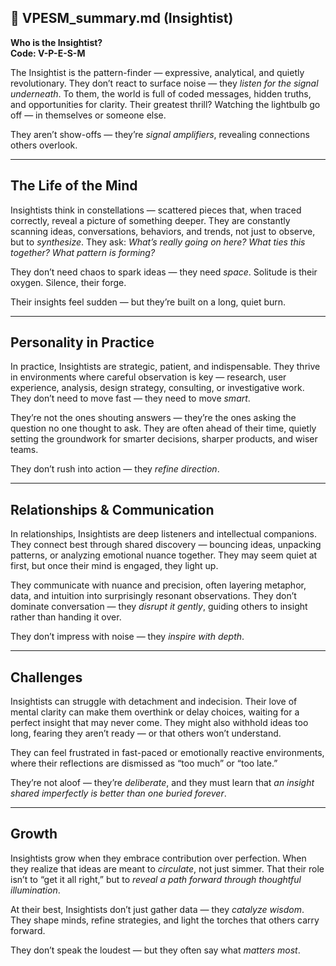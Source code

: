 ## 📄 VPESM_summary.md (Insightist)

**Who is the Insightist?**  
**Code: V-P-E-S-M**

The Insightist is the pattern-finder — expressive, analytical, and quietly revolutionary. They don’t react to surface noise — they *listen for the signal underneath*. To them, the world is full of coded messages, hidden truths, and opportunities for clarity. Their greatest thrill? Watching the lightbulb go off — in themselves or someone else.

They aren’t show-offs — they’re *signal amplifiers*, revealing connections others overlook.

---

## The Life of the Mind

Insightists think in constellations — scattered pieces that, when traced correctly, reveal a picture of something deeper. They are constantly scanning ideas, conversations, behaviors, and trends, not just to observe, but to *synthesize*. They ask: *What’s really going on here? What ties this together? What pattern is forming?*

They don’t need chaos to spark ideas — they need *space*. Solitude is their oxygen. Silence, their forge.

Their insights feel sudden — but they’re built on a long, quiet burn.

---

## Personality in Practice

In practice, Insightists are strategic, patient, and indispensable. They thrive in environments where careful observation is key — research, user experience, analysis, design strategy, consulting, or investigative work. They don’t need to move fast — they need to move *smart*.

They’re not the ones shouting answers — they’re the ones asking the question no one thought to ask. They are often ahead of their time, quietly setting the groundwork for smarter decisions, sharper products, and wiser teams.

They don’t rush into action — they *refine direction*.

---

## Relationships & Communication

In relationships, Insightists are deep listeners and intellectual companions. They connect best through shared discovery — bouncing ideas, unpacking patterns, or analyzing emotional nuance together. They may seem quiet at first, but once their mind is engaged, they light up.

They communicate with nuance and precision, often layering metaphor, data, and intuition into surprisingly resonant observations. They don’t dominate conversation — they *disrupt it gently*, guiding others to insight rather than handing it over.

They don’t impress with noise — they *inspire with depth*.

---

## Challenges

Insightists can struggle with detachment and indecision. Their love of mental clarity can make them overthink or delay choices, waiting for a perfect insight that may never come. They might also withhold ideas too long, fearing they aren’t ready — or that others won’t understand.

They can feel frustrated in fast-paced or emotionally reactive environments, where their reflections are dismissed as “too much” or “too late.”

They’re not aloof — they’re *deliberate*, and they must learn that *an insight shared imperfectly is better than one buried forever*.

---

## Growth

Insightists grow when they embrace contribution over perfection. When they realize that ideas are meant to *circulate*, not just simmer. That their role isn’t to “get it all right,” but to *reveal a path forward through thoughtful illumination*.

At their best, Insightists don’t just gather data — they *catalyze wisdom*. They shape minds, refine strategies, and light the torches that others carry forward.

They don’t speak the loudest — but they often say what *matters most*.

